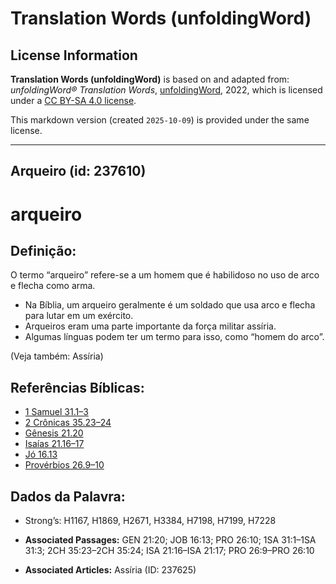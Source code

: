 # Translation Words (unfoldingWord)

## License Information

**Translation Words (unfoldingWord)** is based on and adapted from: _unfoldingWord® Translation Words_, [unfoldingWord](https://unfoldingword.org/utw), 2022, which is licensed under a [CC BY-SA 4.0 license](https://creativecommons.org/licenses/by-sa/4.0/legalcode.en).

This markdown version (created `2025-10-09`) is provided under the same license.



--------------------------------

## Arqueiro (id: 237610)

arqueiro
========

Definição:
----------

O termo “arqueiro” refere\-se a um homem que é habilidoso no uso de arco e flecha como arma.

* Na Bíblia, um arqueiro geralmente é um soldado que usa arco e flecha para lutar em um exército.
* Arqueiros eram uma parte importante da força militar assíria.
* Algumas línguas podem ter um termo para isso, como “homem do arco”.

(Veja também: Assíria)

Referências Bíblicas:
---------------------

* [1 Samuel 31\.1–3](https://ref.ly/1Sam31:1-1Sam31:3)
* [2 Crônicas 35\.23–24](https://ref.ly/2Chr35:23-2Chr35:24)
* [Gênesis 21\.20](https://ref.ly/Gen21:20)
* [Isaías 21\.16–17](https://ref.ly/Isa21:16-Isa21:17)
* [Jó 16\.13](https://ref.ly/Job16:13)
* [Provérbios 26\.9–10](https://ref.ly/Prov26:9-Prov26:10)

Dados da Palavra:
-----------------

* Strong’s: H1167, H1869, H2671, H3384, H7198, H7199, H7228

* **Associated Passages:** GEN 21:20; JOB 16:13; PRO 26:10; 1SA 31:1–1SA 31:3; 2CH 35:23–2CH 35:24; ISA 21:16–ISA 21:17; PRO 26:9–PRO 26:10
* **Associated Articles:** Assíria (ID: 237625)

